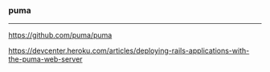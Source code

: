 ### puma
---

https://github.com/puma/puma

https://devcenter.heroku.com/articles/deploying-rails-applications-with-the-puma-web-server







